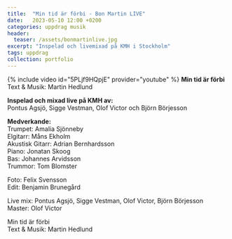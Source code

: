 ```yaml
---
title:  "Min tid är förbi - Bon Martin LIVE"
date:   2023-05-10 12:00 +0200
categories: uppdrag musik
header:
  teaser: /assets/bonmartinlive.jpg
excerpt: "Inspelad och livemixad på KMH i Stockholm"
tags: uppdrag
collection: portfolio
---
```

{% include video id="5PLjf9HQpjE" provider="youtube" %}
**Min tid är förbi**<br>
Text & Musik: Martin Hedlund

**Inspelad och mixad live på KMH av:**<br>
Pontus Agsjö, Sigge Vestman, Olof Victor och Björn Börjesson

**Medverkande:**<br>
Trumpet: Amalia Sjönneby<br>
Elgitarr: Måns Ekholm<br>
Akustisk Gitarr: Adrian Bernhardsson<br>
Piano: Jonatan Skoog<br>
Bas: Johannes Arvidsson<br>
Trummor: Tom Blomster

Foto: Felix Svensson<br>
Edit: Benjamin Brunegård

Live mix: Pontus Agsjö, Sigge Vestman, Olof Victor, Björn Börjesson<br>
Master:  Olof Victor

Min tid är förbi<br>
Text & Musik: Martin Hedlund